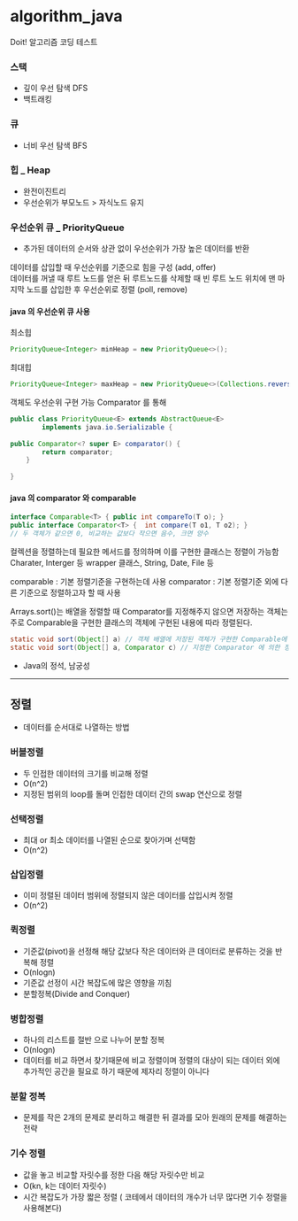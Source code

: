# algorithm_java

Doit! 알고리즘 코딩 테스트 




### 스택 
 - 깊이 우선 탐색 DFS
 - 백트래킹

### 큐
 - 너비 우선 탐색 BFS

### 힙 _ Heap

- 완전이진트리
- 우선순위가 부모노드 > 자식노드 유지

### 우선순위 큐 _ PriorityQueue

 - 추가된 데이터의 순서와 상관 없이 우선순위가 가장 높은 데이터를 반환

 데이터를 삽입할 때 우선순위를 기준으로 힘을 구성 (add, offer) </br>
 데이터를 꺼낼 때 루트 노드를 얻은 뒤 루트노드를 삭제할 때 빈 루트 노드 위치에 맨 마지막 노드를 삽입한 후 우선순위로 정렬 (poll, remove) </br>

#### java 의 우선순위 큐 사용

최소힙
```java
PriorityQueue<Integer> minHeap = new PriorityQueue<>();
```
최대힙
```java
PriorityQueue<Integer> maxHeap = new PriorityQueue<>(Collections.reverseOrdeR());
```
객체도 우선순위 구현 가능 Comparator 를 통해
```java
public class PriorityQueue<E> extends AbstractQueue<E>
        implements java.io.Serializable {
    
public Comparator<? super E> comparator() {
        return comparator;
    }
    
}
```

#### java 의 comparator 와 comparable
```java
interface Comparable<T> { public int compareTo(T o); }
public interface Comparator<T> {  int compare(T o1, T o2); }
// 두 객체가 같으면 0, 비교하는 값보다 작으면 음수, 크면 양수
```
컬렉션을 정렬하는데 필요한 메서드를 정의하며 이를 구현한 클래스는 정렬이 가능함
Charater, Interger 등 wrapper 클래스, String, Date, File 등

comparable : 기본 정렬기준을 구현하는데 사용
comparator : 기본 정렬기준 외에 다른 기준으로 정렬하고자 할 때 사용

Arrays.sort()는 배열을 정렬할 때 Comparator를 지정해주지 않으면 저장하는 객체는 주로 Comparable을 구현한 클래스의 객체에 구현된 내용에 따라 정렬된다.
```java
static void sort(Object[] a) // 객체 배열에 저장된 객체가 구현한 Comparable에 의한 정렬
static void sort(Object[] a, Comparator c) // 지정한 Comparator 에 의한 정렬
```
 - Java의 정석, 남궁성

***

## 정렬
 - 데이터를 순서대로 나열하는 방법

### 버블정렬
 - 두 인접한 데이터의 크기를 비교해 정렬
 - O(n^2)
 - 지정된 범위의 loop를 돌며 인접한 데이터 간의 swap 연산으로 정렬

### 선택정렬
 - 최대 or 최소 데이터를 나열된 순으로 찾아가며 선택함
 - O(n^2)

### 삽입정렬
 - 이미 정렬된 데이터 범위에 정렬되지 않은 데이터를 삽입시켜 정렬
 - O(n^2)

### 퀵정렬
 - 기준값(pivot)을 선정해 해당 값보다 작은 데이터와 큰 데이터로 분류하는 것을 반복해 정렬
 - O(nlogn)
 - 기준값 선정이 시간 복잡도에 많은 영향을 끼침
 - 분할정복(Divide and Conquer)

### 병합정렬
 - 하나의 리스트를 절반 으로 나누어 분할 정복
 - O(nlogn)
 - 데이터를 비교 하면서 찾기때문에 비교 정렬이며 정렬의 대상이 되는 데이터 외에 추가적인 공간을 필요로 하기 때문에 제자리 정렬이 아니다

### 분할 정복
 - 문제를 작은 2개의 문제로 분리하고 해결한 뒤 결과를 모아 원래의 문제를 해결하는 전략

### 기수 정렬
 - 값을 놓고 비교할 자릿수를 정한 다음 해당 자릿수만 비교
 - O(kn,  k는 데이터 자릿수)
 - 시간 복잡도가 가장 짧은 정렬 ( 코테에서 데이터의 개수가 너무 많다면 기수 정렬을 사용해본다)



